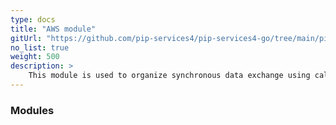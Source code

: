 ```yaml
---
type: docs
title: "AWS module"
gitUrl: "https://github.com/pip-services4/pip-services4-go/tree/main/pip-services4-aws-node"
no_list: true
weight: 500
description: > 
    This module is used to organize synchronous data exchange using calls through the gRPC protocol. It has implementations of both, the server and client parts.
---
```



### Modules
